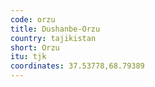 ```yaml
---
code: orzu
title: Dushanbe-Orzu
country: tajikistan
short: Orzu
itu: tjk
coordinates: 37.53778,68.79389
---
```

